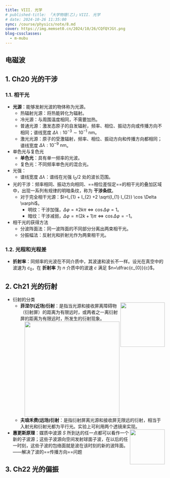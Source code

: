 ```yaml
---
title: VIII. 光学
# published-title: 「大学物理(乙)」VIII. 光学
# date: 2024-10-26 11:35:00
sync: /course/physics/note/8.md
cover: https://img.memset0.cn/2024/10/26/CQfQYJGt.png
blog-cssclasses:
  - m-mubu
---
```


## 电磁波

## 1. Ch20 光的干涉

### 1.1. 相干光

- **光源**：能够发射光波的物体称为光源。
    - 热辐射光源：将热能转化为辐射。
    - 冷光源：与周围温度相同，不需要加热。
    - 普通光源：激发态原子的自发辐射，频率、相位、振动方向或传播方向不相同；谱线宽度 $\Delta \lambda: 10^{-3} \sim 10^{-1} \text{ nm}$。
    - 激光光源：原子的受激辐射，频率、相位、振动方向和传播方向都相同；谱线宽度 $\Delta \lambda: 10^{-9}\text{ nm}$。
- 单色光与复色光
    - **单色光**：具有单一频率的光波。
    - 复色光：不同频率单色光的混合光。
- 光强：
    - 谱线宽度 $\Delta \lambda$：谱线在光强 $I_{0}/2$ 处的波长范围。
- 光的干涉：频率相同、振动方向相同、==相位差恒定==的相干光的叠加区域中，出现一系列有规律的明暗条纹，称为 **干涉条纹**。
    - 对于完全相干光源：$I=I_{1} + I_{2} +2 \sqrt{I_{1} I_{2}} \cos \Delta \varphi$。
        - 明纹：干涉加强，$\Delta \varphi = \pm 2k \pi \Leftrightarrow \cos \Delta \varphi = 1$。
        - 暗纹：干涉减弱，$\Delta \varphi  = \pm (2k+1) \pi \Leftrightarrow \cos \Delta \varphi = -1$。
- 相干光的获得方法
    - 分波阵面法：同一波阵面的不同部分分离出两束相干光。
    - 分振幅法：反射光和折射光作为两束相干光。

### 1.2. 光程和光程差

- **折射率**：同频率的光波在不同介质中，其波速和波长不一样。设光在真空中的波速为 $c_{0}$，在 **折射率** 为 $n$ 介质中的波速 $c$ 满足 $n=\dfrac{c_{0}}{c}$。

## 2. Ch21 光的衍射

- 衍射的分类
    - <img src="https://img.memset0.cn/2024/11/21/acUe1pfA.png" align="right" width="140">**菲涅尔(近场)衍射**：是指当光源和接收屏离障碍物（衍射屏）的距离为有限远时，或两者之一离衍射屏的距离为有限远时，所发生的衍射现象。
    - <img src="https://img.memset0.cn/2024/11/21/a8ylphml.png" align="right" width="300">**夫琅禾费(远场)衍射**：是指衍射屏离光源和接收屏无限远的衍射，相当于入射光和衍射光都为平行光。实验上可利用两个透镜来实现。
- <img src="https://img.memset0.cn/2024/11/21/sqlgveyx.png" width="110" align="right">**惠更斯原理**：媒质中波源 $S$ 所到达的任一点都可以看作一个新的子波源；这些子波源向空间发射球面子波，在以后的任一时刻，这些子波的包络面就是波在该时刻的新的波阵面。——解决了波的==传播方向==问题

## 3. Ch22 光的偏振
